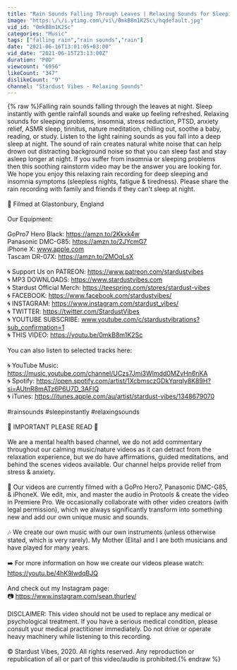 ```yaml
---
title: "Rain Sounds Falling Through Leaves | Relaxing Sounds for Sleeping Instantly, Insomnia & Relaxation"
image: "https:\/\/i.ytimg.com\/vi\/0mkB8m1K2Sc\/hqdefault.jpg"
vid_id: "0mkB8m1K2Sc"
categories: "Music"
tags: ["falling rain","rain sounds","rain"]
date: "2021-06-16T13:01:05+03:00"
vid_date: "2021-06-15T23:13:00Z"
duration: "P0D"
viewcount: "6956"
likeCount: "347"
dislikeCount: "9"
channel: "Stardust Vibes - Relaxing Sounds"
---
```

{% raw %}Falling rain sounds falling through the leaves at night. Sleep instantly with gentle rainfall sounds and wake up feeling refreshed. Relaxing sounds for sleeping problems, insomnia, stress reduction, PTSD, anxiety relief, ASMR sleep, tinnitus, nature meditation,  chilling out, soothe a baby, reading, or study. Listen to the light raining sounds as you fall into a deep sleep at night. The sound of rain creates natural white noise that can help drown out distracting background noise so that you can sleep fast and stay asleep longer at night. If you suffer from insomnia or sleeping problems then this soothing rainstorm video may be the answer you are looking for. We hope you enjoy this relaxing rain recording for deep sleeping and insomnia symptoms (sleepless nights, fatigue &amp; tiredness). Please share the rain recording with family and friends if they can't sleep at night.<br /><br />📍 Filmed at Glastonbury, England<br /><br />Our Equipment:<br /><br />GoPro7 Hero Black: <a rel="nofollow" target="blank" href="https://amzn.to/2Kkxk4w">https://amzn.to/2Kkxk4w</a><br />Panasonic DMC-G85: <a rel="nofollow" target="blank" href="https://amzn.to/2JYcmG7">https://amzn.to/2JYcmG7</a><br />iPhone X: www.apple.com<br />Tascam DR-07X: <a rel="nofollow" target="blank" href="https://amzn.to/2MOqLsX">https://amzn.to/2MOqLsX</a><br /><br />🌀 Support Us on PATREON: <a rel="nofollow" target="blank" href="https://www.patreon.com/stardustvibes">https://www.patreon.com/stardustvibes</a><br />🌀 MP3 DOWNLOADS: <a rel="nofollow" target="blank" href="https://www.stardustvibes.com">https://www.stardustvibes.com</a><br />🌀 Stardust Official Merch: <a rel="nofollow" target="blank" href="https://teespring.com/stores/stardust-vibes">https://teespring.com/stores/stardust-vibes</a><br />🌀 FACEBOOK: <a rel="nofollow" target="blank" href="https://www.facebook.com/stardustvibes/">https://www.facebook.com/stardustvibes/</a><br />🌀 INSTAGRAM: <a rel="nofollow" target="blank" href="https://www.instagram.com/stardust_vibes/">https://www.instagram.com/stardust_vibes/</a><br />🌀 TWITTER: <a rel="nofollow" target="blank" href="https://twitter.com/StardustVibes">https://twitter.com/StardustVibes</a><br />🌀 YOUTUBE SUBSCRIBE: www.youtube.com/c/stardustvibrations?sub_confirmation=1<br />🌀 THIS VIDEO: <a rel="nofollow" target="blank" href="https://youtu.be/0mkB8m1K2Sc">https://youtu.be/0mkB8m1K2Sc</a><br /><br />You can also listen to selected tracks here:<br /><br />🌀 YouTube Music: <a rel="nofollow" target="blank" href="https://music.youtube.com/channel/UCzs7Jmi3WImdd0MZvHn6nKA">https://music.youtube.com/channel/UCzs7Jmi3WImdd0MZvHn6nKA</a><br />🌀 Spotify: <a rel="nofollow" target="blank" href="https://open.spotify.com/artist/1XcbmsczGDkYqrqIy8K89H?si=AUtnR8mATz6P6U7D_3AFlQ">https://open.spotify.com/artist/1XcbmsczGDkYqrqIy8K89H?si=AUtnR8mATz6P6U7D_3AFlQ</a><br />🌀 iTunes: <a rel="nofollow" target="blank" href="https://itunes.apple.com/au/artist/stardust-vibes/1348679070">https://itunes.apple.com/au/artist/stardust-vibes/1348679070</a><br /><br />#rainsounds #sleepinstantly #relaxingsounds<br /><br />🛑 IMPORTANT PLEASE READ 🛑 <br /><br />We are a mental health based channel, we do not add commentary throughout our calming music/nature videos as it can detract from the relaxation experience, but we do have affirmations, guided meditations, and behind the scenes videos available. Our channel helps provide relief from stress &amp; anxiety. <br /><br />🎥 Our videos are currently filmed with a GoPro Hero7, Panasonic DMC-G85,  &amp; iPhoneX. We edit, mix, and master the audio in Protools &amp; create the video in Premiere Pro. We occasionally collaborate with other video creators (with legal permission), which we always significantly transform into something new and add our own unique music and sounds.<br /><br />🎶 We create our own music with our own instruments (unless otherwise stated, which is very rarely). My Mother (Elita) and I are both musicians and have played for many years.<br /><br />➡️ For more information on how we create our videos please watch: <br /><a rel="nofollow" target="blank" href="https://youtu.be/4hK9lwdqBJQ">https://youtu.be/4hK9lwdqBJQ</a><br /><br />And check out my Instagram page: <br />📷 <a rel="nofollow" target="blank" href="https://www.instagram.com/sean.thurley/">https://www.instagram.com/sean.thurley/</a><br /><br />DISCLAIMER: This video should not be used to replace any medical or psychological treatment. If you have a serious medical condition, please consult your medical practitioner immediately. Do not drive or operate heavy machinery while listening to this recording.<br /><br />© Stardust Vibes, 2020. All rights reserved. Any reproduction or republication of all or part of this video/audio is prohibited.{% endraw %}
